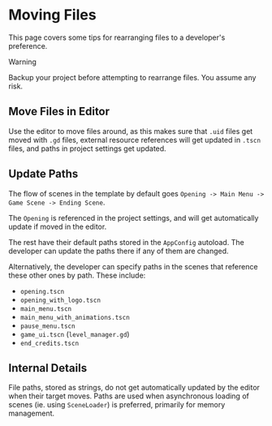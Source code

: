 # Moving Files

This page covers some tips for rearranging files to a developer's preference.

> [!WARNING]  
> Backup your project before attempting to rearrange files.
> You assume any risk.

## Move Files in Editor

Use the editor to move files around, as this makes sure that `.uid` files get moved with `.gd` files, external resource references will get updated in `.tscn` files, and paths in project settings get updated.

## Update Paths

The flow of scenes in the template by default goes `Opening -> Main Menu -> Game Scene -> Ending Scene`.   

The `Opening` is referenced in the project settings, and will get automatically update if moved in the editor.  

The rest have their default paths stored in the `AppConfig` autoload. The developer can update the paths there if any of them are changed.  

Alternatively, the developer can specify paths in the scenes that reference these other ones by path. These include:
* `opening.tscn`  
* `opening_with_logo.tscn`  
* `main_menu.tscn`  
* `main_menu_with_animations.tscn`  
* `pause_menu.tscn`  
* `game_ui.tscn` (`level_manager.gd`)  
* `end_credits.tscn`  

## Internal Details 

File paths, stored as strings, do not get automatically updated by the editor when their target moves. Paths are used when asynchronous loading of scenes (ie. using `SceneLoader`) is preferred, primarily for memory management.
